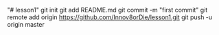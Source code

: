 "# lesson1"  git init git add README.md git commit -m "first commit" git remote add origin https://github.com/Innov8orDie/lesson1.git git push -u origin master
